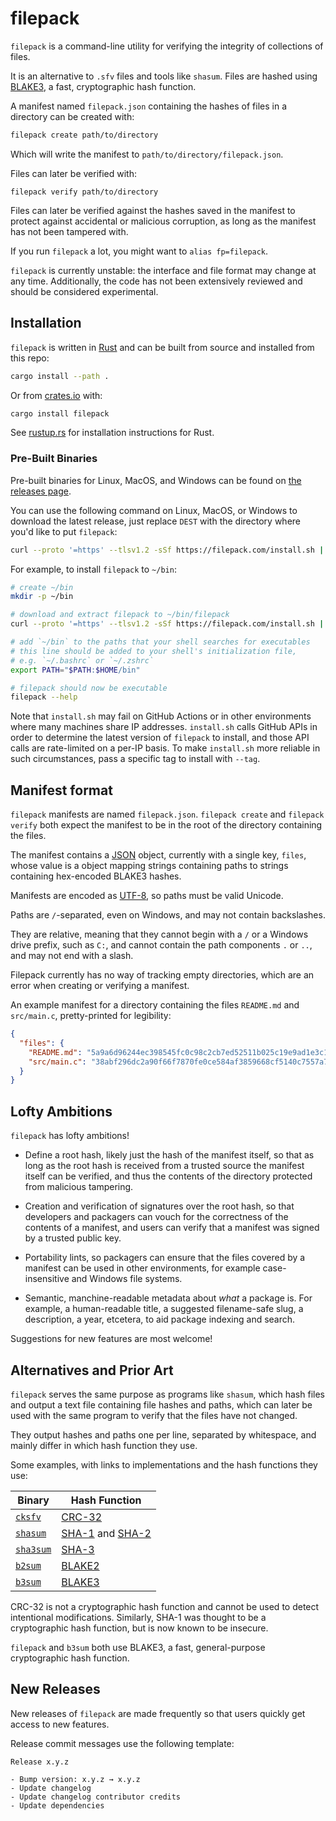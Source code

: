 filepack
========

`filepack` is a command-line utility for verifying the integrity of collections
of files.

It is an alternative to `.sfv` files and tools like `shasum`. Files are hashed
using [BLAKE3](https://github.com/BLAKE3-team/BLAKE3/), a fast, cryptographic
hash function.

A manifest named `filepack.json` containing the hashes of files in a directory
can be created with:

```sh
filepack create path/to/directory
```

Which will write the manifest to `path/to/directory/filepack.json`.

Files can later be verified with:

```
filepack verify path/to/directory
```

Files can later be verified against the hashes saved in the manifest to protect
against accidental or malicious corruption, as long as the manifest has not
been tampered with.

If you run `filepack` a lot, you might want to `alias fp=filepack`.

`filepack` is currently unstable: the interface and file format may change at
any time. Additionally, the code has not been extensively reviewed and should
be considered experimental.

Installation
------------

`filepack` is written in [Rust](https://www.rust-lang.org/) and can be built
from source and installed from this repo:

```sh
cargo install --path .
```

Or from [crates.io](https://crates.io/crates/filepack) with:

```sh
cargo install filepack
```

See [rustup.rs](https://rustup.rs/) for installation instructions for Rust.

### Pre-Built Binaries

Pre-built binaries for Linux, MacOS, and Windows can be found on
[the releases page](https://github.com/casey/filepack/releases).

You can use the following command on Linux, MacOS, or Windows to download the
latest release, just replace `DEST` with the directory where you'd like to put
`filepack`:

```sh
curl --proto '=https' --tlsv1.2 -sSf https://filepack.com/install.sh | bash -s -- --to DEST
```

For example, to install `filepack` to `~/bin`:

```sh
# create ~/bin
mkdir -p ~/bin

# download and extract filepack to ~/bin/filepack
curl --proto '=https' --tlsv1.2 -sSf https://filepack.com/install.sh | bash -s -- --to ~/bin

# add `~/bin` to the paths that your shell searches for executables
# this line should be added to your shell's initialization file,
# e.g. `~/.bashrc` or `~/.zshrc`
export PATH="$PATH:$HOME/bin"

# filepack should now be executable
filepack --help
```

Note that `install.sh` may fail on GitHub Actions or in other environments
where many machines share IP addresses. `install.sh` calls GitHub APIs in order
to determine the latest version of `filepack` to install, and those API calls
are rate-limited on a per-IP basis. To make `install.sh` more reliable in such
circumstances, pass a specific tag to install with `--tag`.

Manifest format
---------------

`filepack` manifests are named `filepack.json`. `filepack create` and `filepack
verify` both expect the manifest to be in the root of the directory containing
the files.

The manifest contains a [JSON](https://www.json.org/json-en.html) object,
currently with a single key, `files`, whose value is a object mapping strings
containing paths to strings containing hex-encoded BLAKE3 hashes.

Manifests are encoded as [UTF-8](https://en.wikipedia.org/wiki/UTF-8), so paths
must be valid Unicode.

Paths are `/`-separated, even on Windows, and may not contain backslashes.

They are relative, meaning that they cannot begin with a `/` or a Windows drive
prefix, such as `C:`, and cannot contain the path components `.` or  `..`, and
may not end with a slash.

Filepack currently has no way of tracking empty directories, which are an error
when creating or verifying a manifest.

An example manifest for a directory containing the files `README.md` and
`src/main.c`, pretty-printed for legibility:

```json
{
  "files": {
    "README.md": "5a9a6d96244ec398545fc0c98c2cb7ed52511b025c19e9ad1e3c1ef4ac8575ad",
    "src/main.c": "38abf296dc2a90f66f7870fe0ce584af3859668cf5140c7557a76786189dcf0f"
  }
}
```

Lofty Ambitions
---------------

`filepack` has lofty ambitions!

- Define a root hash, likely just the hash of the manifest itself, so that as
  long as the root hash is received from a trusted source the manifest itself
  can be verified, and thus the contents of the directory protected from
  malicious tampering.

- Creation and verification of signatures over the root hash, so that
  developers and packagers can vouch for the correctness of the contents of a
  manifest, and users can verify that a manifest was signed by a trusted public
  key.

- Portability lints, so packagers can ensure that the files covered by a
  manifest can be used in other environments, for example case-insensitive and
  Windows file systems.

- Semantic, manchine-readable metadata about *what* a package is. For example,
  a human-readable title, a suggested filename-safe slug, a description, a
  year, etcetera, to aid package indexing and search.

Suggestions for new features are most welcome!

Alternatives and Prior Art
--------------------------

`filepack` serves the same purpose as programs like `shasum`, which hash files
and output a text file containing file hashes and paths, which can later be
used with the same program to verify that the files have not changed.

They output hashes and paths one per line, separated by whitespace, and mainly
differ in which hash function they use.

Some examples, with links to implementations and the hash functions they use:

| Binary | Hash Function |
|---|---|
| [`cksfv`](https://zakalwe.fi/~shd/foss/cksfv/) | [CRC-32](https://en.wikipedia.org/wiki/Cyclic_redundancy_check) |
| [`shasum`](https://metacpan.org/pod/Digest::SHA) | [SHA-1](https://en.wikipedia.org/wiki/SHA-1) and [SHA-2](https://en.wikipedia.org/wiki/SHA-2) |
| [`sha3sum`](https://codeberg.org/maandree/sha3sum) | [SHA-3](https://en.wikipedia.org/wiki/SHA-3) |
| [`b2sum`](https://github.com/BLAKE2/BLAKE2) | [BLAKE2](https://en.wikipedia.org/wiki/BLAKE_(hash_function)#BLAKE2) |
| [`b3sum`](https://github.com/BLAKE3-team/BLAKE3) | [BLAKE3](https://en.wikipedia.org/wiki/BLAKE_(hash_function)#BLAKE3) |

CRC-32 is not a cryptographic hash function and cannot be used to detect
intentional modifications. Similarly, SHA-1 was thought to be a cryptographic
hash function, but is now known to be insecure.

`filepack` and `b3sum` both use BLAKE3, a fast, general-purpose cryptographic
hash function.

New Releases
------------

New releases of `filepack` are made frequently so that users quickly get access to
new features.

Release commit messages use the following template:

```
Release x.y.z

- Bump version: x.y.z → x.y.z
- Update changelog
- Update changelog contributor credits
- Update dependencies
```
